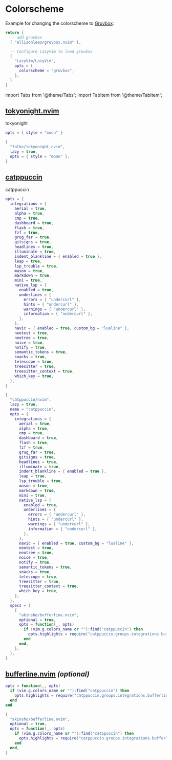 # Colorscheme

Example for changing the colorscheme to [Gruvbox](https://github.com/ellisonleao/gruvbox.nvim):

```lua title="lua/plugins/colorscheme.lua" {2,8}
return {
  -- add gruvbox
  { "ellisonleao/gruvbox.nvim" },

  -- Configure LazyVim to load gruvbox
  {
    "LazyVim/LazyVim",
    opts = {
      colorscheme = "gruvbox",
    },
  }
}
```

<!-- plugins:start -->

import Tabs from '@theme/Tabs';
import TabItem from '@theme/TabItem';

## [tokyonight.nvim](https://github.com/folke/tokyonight.nvim)

 tokyonight


<Tabs>

<TabItem value="opts" label="Options">

```lua
opts = { style = "moon" }
```

</TabItem>


<TabItem value="code" label="Full Spec">

```lua
{
  "folke/tokyonight.nvim",
  lazy = true,
  opts = { style = "moon" },
}
```

</TabItem>

</Tabs>

## [catppuccin](https://github.com/catppuccin/nvim)

 catppuccin


<Tabs>

<TabItem value="opts" label="Options">

```lua
opts = {
  integrations = {
    aerial = true,
    alpha = true,
    cmp = true,
    dashboard = true,
    flash = true,
    fzf = true,
    grug_far = true,
    gitsigns = true,
    headlines = true,
    illuminate = true,
    indent_blankline = { enabled = true },
    leap = true,
    lsp_trouble = true,
    mason = true,
    markdown = true,
    mini = true,
    native_lsp = {
      enabled = true,
      underlines = {
        errors = { "undercurl" },
        hints = { "undercurl" },
        warnings = { "undercurl" },
        information = { "undercurl" },
      },
    },
    navic = { enabled = true, custom_bg = "lualine" },
    neotest = true,
    neotree = true,
    noice = true,
    notify = true,
    semantic_tokens = true,
    snacks = true,
    telescope = true,
    treesitter = true,
    treesitter_context = true,
    which_key = true,
  },
}
```

</TabItem>


<TabItem value="code" label="Full Spec">

```lua
{
  "catppuccin/nvim",
  lazy = true,
  name = "catppuccin",
  opts = {
    integrations = {
      aerial = true,
      alpha = true,
      cmp = true,
      dashboard = true,
      flash = true,
      fzf = true,
      grug_far = true,
      gitsigns = true,
      headlines = true,
      illuminate = true,
      indent_blankline = { enabled = true },
      leap = true,
      lsp_trouble = true,
      mason = true,
      markdown = true,
      mini = true,
      native_lsp = {
        enabled = true,
        underlines = {
          errors = { "undercurl" },
          hints = { "undercurl" },
          warnings = { "undercurl" },
          information = { "undercurl" },
        },
      },
      navic = { enabled = true, custom_bg = "lualine" },
      neotest = true,
      neotree = true,
      noice = true,
      notify = true,
      semantic_tokens = true,
      snacks = true,
      telescope = true,
      treesitter = true,
      treesitter_context = true,
      which_key = true,
    },
  },
  specs = {
    {
      "akinsho/bufferline.nvim",
      optional = true,
      opts = function(_, opts)
        if (vim.g.colors_name or ""):find("catppuccin") then
          opts.highlights = require("catppuccin.groups.integrations.bufferline").get_theme()
        end
      end,
    },
  },
}
```

</TabItem>

</Tabs>

## [bufferline.nvim](https://github.com/akinsho/bufferline.nvim) _(optional)_

<Tabs>

<TabItem value="opts" label="Options">

```lua
opts = function(_, opts)
  if (vim.g.colors_name or ""):find("catppuccin") then
    opts.highlights = require("catppuccin.groups.integrations.bufferline").get_theme()
  end
end
```

</TabItem>


<TabItem value="code" label="Full Spec">

```lua
{
  "akinsho/bufferline.nvim",
  optional = true,
  opts = function(_, opts)
    if (vim.g.colors_name or ""):find("catppuccin") then
      opts.highlights = require("catppuccin.groups.integrations.bufferline").get_theme()
    end
  end,
}
```

</TabItem>

</Tabs>

<!-- plugins:end -->
